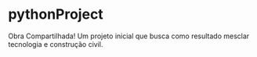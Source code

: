 # pythonProject
Obra Compartilhada! Um projeto inicial que busca como resultado mesclar tecnologia e construção civil.
